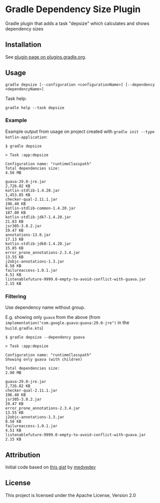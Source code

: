 # Gradle Dependency Size Plugin

Gradle plugin that adds a task "depsize" which calculates and shows dependency sizes

## Installation

See [plugin page on plugins.gradle.org][plugin-page].

[plugin-page]: https://plugins.gradle.org/plugin/com.github.evestera.depsize

## Usage

```
gradle depsize [--configuration <configurationName>] [--dependency <dependencyName>]
```

Task help:

```
gradle help --task depsize
```

### Example

Example output from usage on project created with `gradle init --type kotlin-application`:

```
$ gradle depsize

> Task :app:depsize

Configuration name: "runtimeClasspath"
Total dependencies size:                                               4.56 MB

guava-29.0-jre.jar                                                 2,726.82 KB
kotlin-stdlib-1.4.20.jar                                           1,453.85 KB
checker-qual-2.11.1.jar                                              196.40 KB
kotlin-stdlib-common-1.4.20.jar                                      187.00 KB
kotlin-stdlib-jdk7-1.4.20.jar                                         21.83 KB
jsr305-3.0.2.jar                                                      19.47 KB
annotations-13.0.jar                                                  17.13 KB
kotlin-stdlib-jdk8-1.4.20.jar                                         15.85 KB
error_prone_annotations-2.3.4.jar                                     13.55 KB
j2objc-annotations-1.3.jar                                             8.58 KB
failureaccess-1.0.1.jar                                                4.51 KB
listenablefuture-9999.0-empty-to-avoid-conflict-with-guava.jar         2.15 KB
```

### Filtering

Use dependency name without group.

E.g. showing only `guava` from the above
(from `implementation("com.google.guava:guava:29.0-jre")` in the `build.gradle.kts`)

```
$ gradle depsize --dependency guava

> Task :app:depsize

Configuration name: "runtimeClasspath"
Showing only guava (with children)

Total dependencies size:                                               2.90 MB

guava-29.0-jre.jar                                                 2,726.82 KB
checker-qual-2.11.1.jar                                              196.40 KB
jsr305-3.0.2.jar                                                      19.47 KB
error_prone_annotations-2.3.4.jar                                     13.55 KB
j2objc-annotations-1.3.jar                                             8.58 KB
failureaccess-1.0.1.jar                                                4.51 KB
listenablefuture-9999.0-empty-to-avoid-conflict-with-guava.jar         2.15 KB
```

## Attribution

Initial code based on [this gist][gist] by [medvedev](https://github.com/medvedev)

[gist]: https://gist.github.com/medvedev/968119d7786966d9ed4442ae17aca279

## License

This project is licensed under the Apache License, Version 2.0
